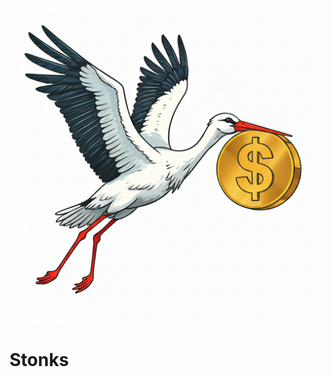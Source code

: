 
![alt text](https://github.com/alextreichler/stonks/blob/main/images/stonks.png?raw=true)

# Stonks
